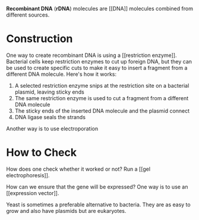 **Recombinant DNA** (**rDNA**) molecules are [[DNA]] molecules combined from different sources.

# Construction

One way to create recombinant DNA is using a [[restriction enzyme]]. Bacterial cells keep restriction enzymes to cut up foreign DNA, but they can be used to create specific cuts to make it easy to insert a fragment from a different DNA molecule. Here's how it works:

1. A selected restriction enzyme snips at the restriction site on a bacterial plasmid, leaving sticky ends
2. The same restriction enzyme is used to cut a fragment from a different DNA molecule
3. The sticky ends of the inserted DNA molecule and the plasmid connect
4. DNA ligase seals the strands

Another way is to use electroporation 

# How to Check

How does one check whether it worked or not? Run a [[gel electrophoresis]].

How can we ensure that the gene will be expressed? One way is to use an [[expression vector]].

Yeast is sometimes a preferable alternative to bacteria. They are as easy to grow and also have plasmids but are eukaryotes.